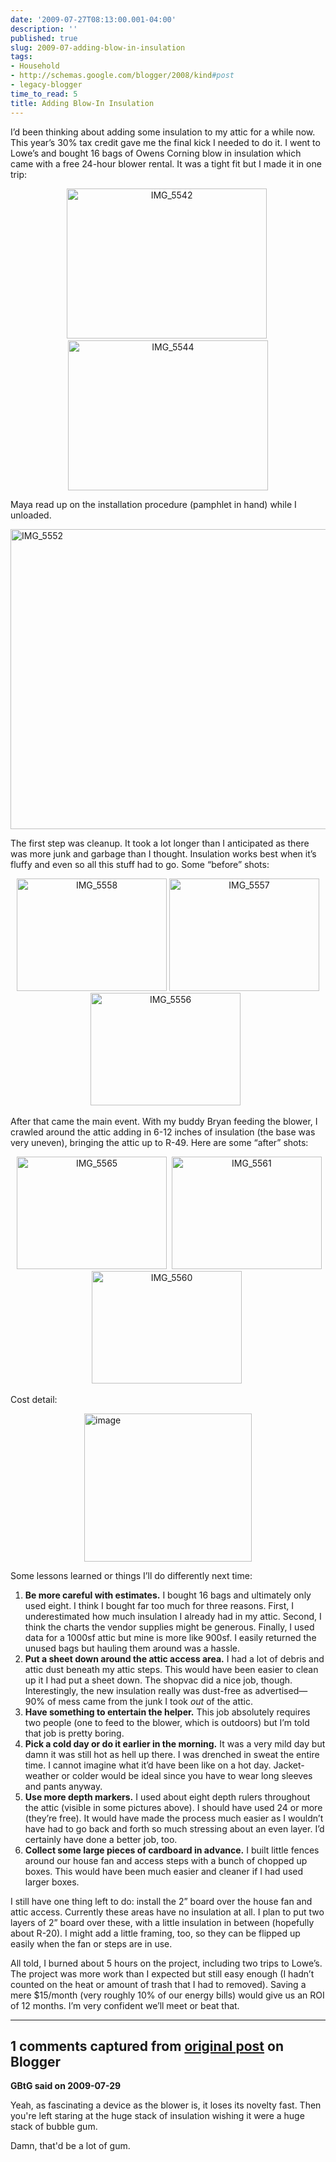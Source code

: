 ```yaml
---
date: '2009-07-27T08:13:00.001-04:00'
description: ''
published: true
slug: 2009-07-adding-blow-in-insulation
tags:
- Household
- http://schemas.google.com/blogger/2008/kind#post
- legacy-blogger
time_to_read: 5
title: Adding Blow-In Insulation
---
```


<p>I’d been thinking about adding some insulation to my attic for a while now. This year’s 30% tax credit gave me the final kick I needed to do it. I went to Lowe’s and bought 16 bags of Owens Corning blow in insulation which came with a free 24-hour blower rental. It was a tight fit but I made it in one trip:</p>  <p align="center"><a href="http://lh4.ggpht.com/_IKD9WtY5kxU/Sm2ZwkEwp5I/AAAAAAAAAa8/Yt5ezfp9zqw/s1600-h/IMG_5542%5B8%5D.jpg"><img alt="IMG_5542" border="0" height="240" src="http://lh5.ggpht.com/_IKD9WtY5kxU/Sm2ZxI3HrUI/AAAAAAAAAbA/XJEYysWVbjM/IMG_5542_thumb.jpg" style="border-bottom: 0px; border-left: 0px; display: inline; margin-left: 0px; border-top: 0px; margin-right: 0px; border-right: 0px;" title="IMG_5542" width="320" /></a>&#160;<a href="http://lh5.ggpht.com/_IKD9WtY5kxU/Sm2Zx6tkrcI/AAAAAAAAAbE/SWKTZogmSCU/s1600-h/IMG_5544%5B5%5D.jpg"><img alt="IMG_5544" border="0" height="240" src="http://lh5.ggpht.com/_IKD9WtY5kxU/Sm2ZyqNNA3I/AAAAAAAAAbM/2xApX6WmS7k/IMG_5544_thumb.jpg" style="border-bottom: 0px; border-left: 0px; display: inline; margin-left: 0px; border-top: 0px; margin-right: 0px; border-right: 0px;" title="IMG_5544" width="320" /></a> </p>  <p align="left">Maya read up on the installation procedure (pamphlet in hand) while I unloaded.</p>
<p></p>
<p><img alt="IMG_5552" border="0" height="480" src="http://lh3.ggpht.com/_IKD9WtY5kxU/Sm2Zy3QqymI/AAAAAAAAAbQ/TfuRafRBs38/IMG_5552%5B3%5D.jpg" style="border-bottom: 0px; border-left: 0px; display: block; float: none; margin-left: auto; border-top: 0px; margin-right: auto; border-right: 0px;" title="IMG_5552" width="640" /> </p>
<p>The first step was cleanup. It took a lot longer than I anticipated as there was more junk and garbage than I thought. Insulation works best when it’s fluffy and even so all this stuff had to go. Some “before” shots:</p>  <p align="center"><a href="http://lh4.ggpht.com/_IKD9WtY5kxU/Sm2Zz-kXleI/AAAAAAAAAbU/iYYdY373kTI/s1600-h/IMG_5558%5B7%5D.jpg"><img alt="IMG_5558" border="0" height="180" src="http://lh6.ggpht.com/_IKD9WtY5kxU/Sm2Z0W6ztnI/AAAAAAAAAbY/RGwX4VI5f9o/IMG_5558_thumb.jpg" style="border-bottom: 0px; border-left: 0px; display: inline; margin-left: 0px; border-top: 0px; margin-right: 0px; border-right: 0px;" title="IMG_5558" width="240" /></a> <a href="http://lh4.ggpht.com/_IKD9WtY5kxU/Sm2Z1ayJBDI/AAAAAAAAAbc/llKKk_cbbCE/s1600-h/IMG_5557%5B6%5D.jpg"><img alt="IMG_5557" border="0" height="180" src="http://lh6.ggpht.com/_IKD9WtY5kxU/Sm2Z19Cl-bI/AAAAAAAAAbg/GXzDvtbLZfE/IMG_5557_thumb.jpg" style="border-bottom: 0px; border-left: 0px; display: inline; margin-left: 0px; border-top: 0px; margin-right: 0px; border-right: 0px;" title="IMG_5557" width="240" /></a> <a href="http://lh4.ggpht.com/_IKD9WtY5kxU/Sm2Z21CL6iI/AAAAAAAAAbk/uNgIxz423z4/s1600-h/IMG_5556%5B10%5D.jpg"><img alt="IMG_5556" border="0" height="180" src="http://lh3.ggpht.com/_IKD9WtY5kxU/Sm2Z3ezQIoI/AAAAAAAAAbo/vovEwBDLeXw/IMG_5556_thumb.jpg" style="border-bottom: 0px; border-left: 0px; display: inline; margin-left: 0px; border-top: 0px; margin-right: 0px; border-right: 0px;" title="IMG_5556" width="240" /></a>&#160;&#160; </p>
<p></p>
<p></p>
<p></p>
<p></p>
<p>After that came the main event. With my buddy Bryan feeding the blower, I crawled around the attic adding in 6-12 inches of insulation (the base was very uneven), bringing the attic up to R-49. Here are some “after” shots:</p>  <p align="center">&#160;<a href="http://lh4.ggpht.com/_IKD9WtY5kxU/Sm2Z4dcFNnI/AAAAAAAAAbs/38-GfG9kmos/s1600-h/IMG_5565%5B5%5D.jpg"><img alt="IMG_5565" border="0" height="180" src="http://lh6.ggpht.com/_IKD9WtY5kxU/Sm2Z48-VlfI/AAAAAAAAAbw/_Ip8qa-ZUKM/IMG_5565_thumb.jpg" style="border-bottom: 0px; border-left: 0px; display: inline; margin-left: 0px; border-top: 0px; margin-right: 0px; border-right: 0px;" title="IMG_5565" width="240" /></a>&#160; <a href="http://lh3.ggpht.com/_IKD9WtY5kxU/Sm2Z5YwM8nI/AAAAAAAAAb0/wa2GnBbkVJA/IMG_5561%5B5%5D.jpg"><img alt="IMG_5561" border="0" height="180" src="http://lh6.ggpht.com/_IKD9WtY5kxU/Sm2Z6O5ci9I/AAAAAAAAAb8/Za38sbkP0XQ/IMG_5561_thumb.jpg" style="border-bottom: 0px; border-left: 0px; display: inline; margin-left: 0px; border-top: 0px; margin-right: 0px; border-right: 0px;" title="IMG_5561" width="240" /></a> <a href="http://lh6.ggpht.com/_IKD9WtY5kxU/Sm2Z662J8pI/AAAAAAAAAcA/mhFODMNeDYQ/s1600-h/IMG_5560%5B9%5D.jpg"><img alt="IMG_5560" border="0" height="180" src="http://lh5.ggpht.com/_IKD9WtY5kxU/Sm2Z7XDid-I/AAAAAAAAAcE/j1bqFdHqtC4/IMG_5560_thumb.jpg" style="border-bottom: 0px; border-left: 0px; display: inline; margin-left: 0px; border-top: 0px; margin-right: 0px; border-right: 0px;" title="IMG_5560" width="240" /></a>&#160; </p>
<p></p>
<p></p>
<p></p>
<p></p>
<p></p>
<p></p>
<p></p>
<p>Cost detail:</p>
<p><img alt="image" border="0" height="237" src="http://lh4.ggpht.com/_IKD9WtY5kxU/Sm2Z7h_0NgI/AAAAAAAAAcI/reffQWptHco/image%5B7%5D.png" style="border-bottom: 0px; border-left: 0px; display: block; float: none; margin-left: auto; border-top: 0px; margin-right: auto; border-right: 0px;" title="image" width="268" /> </p>
<p>Some lessons learned or things I’ll do differently next time:</p>  <ol>   <li><strong>Be more careful with estimates.</strong> I bought 16 bags and ultimately only used eight. I think I bought far too much for three reasons. First, I underestimated how much insulation I already had in my attic. Second, I think the charts the vendor supplies might be generous. Finally, I used data for a 1000sf attic but mine is more like 900sf. I easily returned the unused bags but hauling them around was a hassle. </li>    <li><strong>Put a sheet down around the attic access area.</strong> I had a lot of debris and attic dust beneath my attic steps. This would have been easier to clean up it I had put a sheet down. The shopvac did a nice job, though. Interestingly, the new insulation really was dust-free as advertised—90% of mess came from the junk I took <em>out </em>of the attic.</li>    <li><strong>Have something to entertain the helper.</strong> This job absolutely requires two people (one to feed to the blower, which is outdoors) but I’m told that job is pretty boring. </li>    <li><strong>Pick a cold day or do it earlier in the morning.</strong> It was a very mild day but damn it was still hot as hell up there. I was drenched in sweat the entire time. I cannot imagine what it’d have been like on a hot day. Jacket-weather or colder would be ideal since you have to wear long sleeves and pants anyway.</li>    <li><strong>Use more depth markers.</strong> I used about eight depth rulers throughout the attic (visible in some pictures above). I should have used 24 or more (they’re free). It would have made the process much easier as I wouldn’t have had to go back and forth so much stressing about an even layer. I’d certainly have done a better job, too.</li>    <li><strong>Collect some large pieces of cardboard in advance.</strong> I built little fences around our house fan and access steps with a bunch of chopped up boxes. This would have been much easier and cleaner if I had used larger boxes.</li> </ol>
<p>I still have one thing left to do: install the 2” board over the house fan and attic access. Currently these areas have no insulation at all. I plan to put two layers of 2” board over these, with a little insulation in between (hopefully about R-20). I might add a little framing, too, so they can be flipped up easily when the fan or steps are in use.</p>
<p>All told, I burned about 5 hours on the project, including two trips to Lowe’s. The project was more work than I expected but still easy enough (I hadn’t counted on the heat or amount of trash that I had to removed). Saving a mere $15/month (very roughly 10% of our energy bills) would give us an ROI of 12 months. I’m very confident we’ll meet or beat that.</p>

---

## 1 comments captured from [original post](https://blog.wassupy.com/2009/07/adding-blow-in-insulation.html) on Blogger

**GBtG said on 2009-07-29**

Yeah, as fascinating a device as the blower is, it loses its novelty fast.  Then you're left staring at the huge stack of insulation wishing it were a huge stack of bubble gum.  

Damn, that'd be a lot of gum.

